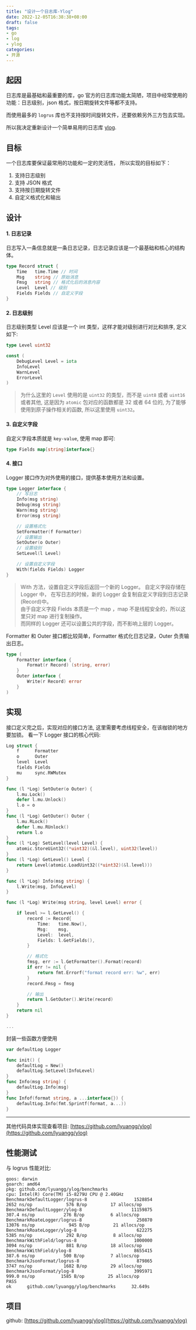 ```yaml
---
title: "设计一个日志库-Ylog"
date: 2022-12-05T16:38:38+08:00
draft: false
tags:
- go
- log
- ylog
categories:
- 开源
---
```


<!--more-->

## 起因

日志库是最基础和最重要的库，go 官方的日志库功能太简陋，项目中经常使用的功能：日志级别，json 格式，按日期旋转文件等都不支持。 

而使用最多的 `logrus` 库也不支持按时间旋转文件，还要依赖另外三方包去实现。 
 
所以我决定重新设计一个简单易用的日志库 [ylog](https://github.com/lyuangg/ylog).

## 目标

一个日志库要保证最常用的功能和一定的灵活性， 所以实现的目标如下：

1. 支持日志级别
2. 支持 JSON 格式
3. 支持按日期旋转文件
4. 自定义格式化和输出

## 设计

#### 1. 日志记录

日志写入一条信息就是一条日志记录，日志记录应该是一个最基础和核心的结构体。

```go
type Record struct {
    Time   time.Time // 时间
    Msg    string // 原始消息
    Fmsg   string // 格式化后的消息内容
    Level  Level // 级别
    Fields Fields // 自定义字段
}
```

#### 2. 日志级别

日志级别类型 Level 应该是一个 int 类型，这样才能对级别进行对比和排序, 定义如下:

```go
type Level uint32

const (
	DebugLevel Level = iota
	InfoLevel
	WarnLevel
	ErrorLevel
)
```

> 为什么这里的 `Level` 使用的是 `uint32` 的类型，而不是 `uint8` 或者 `uint16` 或者其他, 这是因为 `atomic` 包对应的函数都是 32 或者 64 位的, 为了能够使用到原子操作相关的函数, 所以这里使用 `uint32`。

#### 3. 自定义字段

自定义字段本质就是 `key-value`, 使用 map 即可: 

```go
type Fields map[string]interface{}
```

#### 4. 接口

Logger 接口作为对外使用的接口，提供基本使用方法和设置。

```go
type Logger interface {
    // 写日志
    Info(msg string)
    Debug(msg string)
    Warn(msg string)
    Error(msg string)

    // 设置格式化
    SetFormatter(f Formatter)
    // 设置输出
    SetOuter(o Outer)
    // 设置级别
    SetLevel(l Level)

    // 设置自定义字段
    With(fields Fields) Logger
}
```

> With 方法，设置自定义字段后返回一个新的 Logger。 
> 自定义字段存储在 Logger 中， 在写日志的时候，新的 Logger 会复制自定义字段到日志记录(Record)中。  
> 由于自定义字段 Fields 本质是一个 map ，map 不是线程安全的，所以这里只对 map 进行复制操作。  
> 而同样的 Logger 还可以设置公共的字段，而不影响上层的 Logger。
 
   
Formatter 和 Outer 接口都比较简单，Formatter 格式化日志记录，Outer 负责输出日志。

```go
type (
	Formatter interface {
		Format(r Record) (string, error)
	}
    Outer interface {
		Write(r Record) error
	}
)
```

## 实现

接口定义完之后，实现对应的接口方法, 这里需要考虑线程安全，在该枷锁的地方要加锁。 看一下 Logger 接口的核心代码: 

```go
Log struct {
    f      Formatter
    o      Outer
    level  Level
    fields Fields
    mu     sync.RWMutex
}

func (l *Log) SetOuter(o Outer) {
	l.mu.Lock()
	defer l.mu.Unlock()
	l.o = o
}
func (l *Log) GetOuter() Outer {
	l.mu.RLock()
	defer l.mu.RUnlock()
	return l.o
}
func (l *Log) SetLevel(level Level) {
	atomic.StoreUint32((*uint32)(&l.level), uint32(level))
}
func (l *Log) GetLevel() Level {
	return Level(atomic.LoadUint32((*uint32)(&l.level)))
}

func (l *Log) Info(msg string) {
	l.Write(msg, InfoLevel)
}

func (l *Log) Write(msg string, level Level) error {

	if level >= l.GetLevel() {
		record := Record{
			Time:   time.Now(),
			Msg:    msg,
			Level:  level,
			Fields: l.GetFields(),
		}

		// 格式化
		fmsg, err := l.GetFormatter().Format(record)
		if err != nil {
			return fmt.Errorf("format record err: %w", err)
		}
		record.Fmsg = fmsg

		// 输出
		return l.GetOuter().Write(record)
	}
	return nil
}

...

```

封装一些函数方便使用

```go
var defaultLog Logger

func init() {
	defaultLog = New()
	defaultLog.SetLevel(InfoLevel)
}
func Info(msg string) {
	defaultLog.Info(msg)
}
func Infof(format string, a ...interface{}) {
	defaultLog.Info(fmt.Sprintf(format, a...))
}
```

----

其他代码具体实现查看项目: [https://github.com/lyuangg/ylog](https://github.com/lyuangg/ylog)

## 性能测试

与 logrus 性能对比:

```text
goos: darwin
goarch: amd64
pkg: github.com/lyuangg/ylog/benchmarks
cpu: Intel(R) Core(TM) i5-8279U CPU @ 2.40GHz
BenchmarkDefaultLogger/logrus-8                  1528854              2652 ns/op             576 B/op         17 allocs/op
BenchmarkDefaultLogger/ylog-8                   11159875               307.4 ns/op           276 B/op          6 allocs/op
BenchmarkRoateLogger/logrus-8                     250870             13076 ns/op             945 B/op         21 allocs/op
BenchmarkRoateLogger/ylog-8                       622275              5385 ns/op             292 B/op          8 allocs/op
BenchmarkWithField/logrus-8                      1000000              3094 ns/op             881 B/op         18 allocs/op
BenchmarkWithField/ylog-8                        8655415               387.6 ns/op           500 B/op          7 allocs/op
BenchmarkJsonFormat/logrus-8                      879865              3747 ns/op            1682 B/op         29 allocs/op
BenchmarkJsonFormat/ylog-8                       3995971               999.0 ns/op          1585 B/op         25 allocs/op
PASS
ok      github.com/lyuangg/ylog/benchmarks      32.649s
```
## 项目

github: [https://github.com/lyuangg/ylog](https://github.com/lyuangg/ylog)
